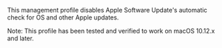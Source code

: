 This management profile disables Apple Software Update's automatic check for OS and other Apple updates.

Note: This profile has been tested and verified to work on macOS 10.12.x and later.
